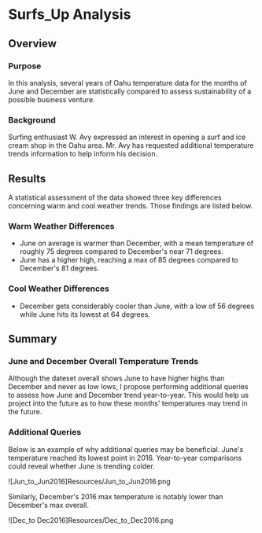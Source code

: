 # Surfs_Up Analysis

## Overview
### Purpose
In this analysis, several years of Oahu temperature data for the months of June and December are statistically compared to assess sustainability of a possible business venture.

### Background
Surfing enthusiast W. Avy expressed an interest in opening a surf and ice cream shop in the Oahu area. Mr. Avy has requested additional temperature trends information to help inform his decision. 

## Results
A statistical assessment of the data showed three key differences concerning warm and cool weather trends.  Those findings are listed below.

### Warm Weather Differences
* June on average is warmer than December, with a mean temperature of roughly 75 degrees compared to December's near 71 degrees.
* June has a higher high, reaching a max of 85 degrees compared to December's 81 degrees.

### Cool Weather Differences
* December gets considerably cooler than June, with a low of 56 degrees while June hits its lowest at 64 degrees.

## Summary
### June and December Overall Temperature Trends
Although the dateset overall shows June to have higher highs than December and never as low lows, I propose performing additional queries to assess how June and December trend year-to-year. This would help us project into the future as to how these months' temperatures may trend in the future.

### Additional Queries
Below is an example of why additional queries may be beneficial. June's temperature reached its lowest point in 2016. Year-to-year comparisons could reveal whether June is trending colder.

![Jun_to_Jun2016]Resources/Jun_to_Jun2016.png

Similarly, December's 2016 max temperature is notably lower than December's max overall.

![Dec_to Dec2016]Resources/Dec_to_Dec2016.png
